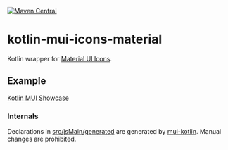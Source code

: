 [![Maven Central](https://img.shields.io/maven-central/v/org.jetbrains.kotlin-wrappers/kotlin-mui-icons-material)](https://mvnrepository.com/artifact/org.jetbrains.kotlin-wrappers/kotlin-mui-icons-material)

# kotlin-mui-icons-material

Kotlin wrapper for [Material UI Icons](https://mui.com/components/icons/).

## Example

[Kotlin MUI Showcase](https://github.com/karakum-team/kotlin-mui-showcase)

### Internals

Declarations in [src/jsMain/generated](./src/jsMain/generated) are generated by [mui-kotlin](https://github.com/karakum-team/mui-kotlin). Manual changes are prohibited.
